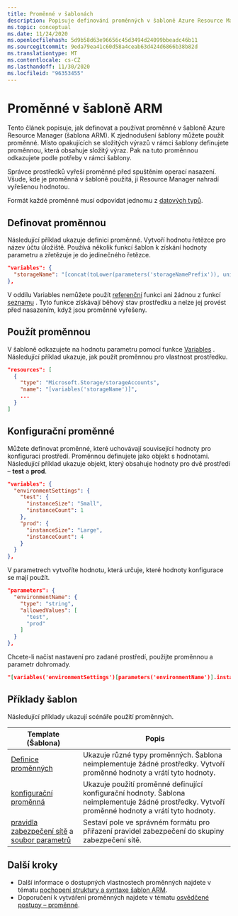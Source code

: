 ```yaml
---
title: Proměnné v šablonách
description: Popisuje definování proměnných v šabloně Azure Resource Manager (šablona ARM).
ms.topic: conceptual
ms.date: 11/24/2020
ms.openlocfilehash: 5d9b58d63e96656c45d3494d24099bbeadc46b11
ms.sourcegitcommit: 9eda79ea41c60d58a4ceab63d424d6866b38b82d
ms.translationtype: MT
ms.contentlocale: cs-CZ
ms.lasthandoff: 11/30/2020
ms.locfileid: "96353455"
---
```

# <a name="variables-in-arm-template"></a>Proměnné v šabloně ARM

Tento článek popisuje, jak definovat a používat proměnné v šabloně Azure Resource Manager (šablona ARM). K zjednodušení šablony můžete použít proměnné. Místo opakujících se složitých výrazů v rámci šablony definujete proměnnou, která obsahuje složitý výraz. Pak na tuto proměnnou odkazujete podle potřeby v rámci šablony.

Správce prostředků vyřeší proměnné před spuštěním operací nasazení. Všude, kde je proměnná v šabloně použitá, ji Resource Manager nahradí vyřešenou hodnotou.

Formát každé proměnné musí odpovídat jednomu z [datových typů](template-syntax.md#data-types).

## <a name="define-variable"></a>Definovat proměnnou

Následující příklad ukazuje definici proměnné. Vytvoří hodnotu řetězce pro název účtu úložiště. Používá několik funkcí šablon k získání hodnoty parametru a zřetězuje je do jedinečného řetězce.

```json
"variables": {
  "storageName": "[concat(toLower(parameters('storageNamePrefix')), uniqueString(resourceGroup().id))]"
},
```

V oddílu Variables nemůžete použít [referenční](template-functions-resource.md#reference) funkci ani žádnou z funkcí [seznamu](template-functions-resource.md#list) . Tyto funkce získávají běhový stav prostředku a nelze jej provést před nasazením, když jsou proměnné vyřešeny.

## <a name="use-variable"></a>Použít proměnnou

V šabloně odkazujete na hodnotu parametru pomocí funkce [Variables](template-functions-deployment.md#variables) . Následující příklad ukazuje, jak použít proměnnou pro vlastnost prostředku.

```json
"resources": [
  {
    "type": "Microsoft.Storage/storageAccounts",
    "name": "[variables('storageName')]",
    ...
  }
]
```

## <a name="configuration-variables"></a>Konfigurační proměnné

Můžete definovat proměnné, které uchovávají související hodnoty pro konfiguraci prostředí. Proměnnou definujete jako objekt s hodnotami. Následující příklad ukazuje objekt, který obsahuje hodnoty pro dvě prostředí – **test** a **prod**.

```json
"variables": {
  "environmentSettings": {
    "test": {
      "instanceSize": "Small",
      "instanceCount": 1
    },
    "prod": {
      "instanceSize": "Large",
      "instanceCount": 4
    }
  }
},
```

V parametrech vytvoříte hodnotu, která určuje, které hodnoty konfigurace se mají použít.

```json
"parameters": {
  "environmentName": {
    "type": "string",
    "allowedValues": [
      "test",
      "prod"
    ]
  }
},
```

Chcete-li načíst nastavení pro zadané prostředí, použijte proměnnou a parametr dohromady.

```json
"[variables('environmentSettings')[parameters('environmentName')].instanceSize]"
```

## <a name="example-templates"></a>Příklady šablon

Následující příklady ukazují scénáře použití proměnných.

|Template (Šablona)  |Popis  |
|---------|---------|
| [Definice proměnných](https://github.com/Azure/azure-docs-json-samples/blob/master/azure-resource-manager/variables.json) | Ukazuje různé typy proměnných. Šablona neimplementuje žádné prostředky. Vytvoří proměnné hodnoty a vrátí tyto hodnoty. |
| [konfigurační proměnná](https://github.com/Azure/azure-docs-json-samples/blob/master/azure-resource-manager/variablesconfigurations.json) | Ukazuje použití proměnné definující konfigurační hodnoty. Šablona neimplementuje žádné prostředky. Vytvoří proměnné hodnoty a vrátí tyto hodnoty. |
| [pravidla zabezpečení sítě](https://github.com/Azure/azure-docs-json-samples/blob/master/azure-resource-manager/multipleinstance/multiplesecurityrules.json) a [soubor parametrů](https://github.com/Azure/azure-docs-json-samples/blob/master/azure-resource-manager/multipleinstance/multiplesecurityrules.parameters.json) | Sestaví pole ve správném formátu pro přiřazení pravidel zabezpečení do skupiny zabezpečení sítě. |

## <a name="next-steps"></a>Další kroky

* Další informace o dostupných vlastnostech proměnných najdete v tématu [pochopení struktury a syntaxe šablon ARM](template-syntax.md).
* Doporučení k vytváření proměnných najdete v tématu [osvědčené postupy – proměnné](template-best-practices.md#variables).
